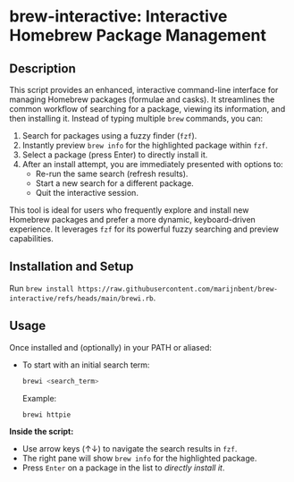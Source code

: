 # brew-interactive: Interactive Homebrew Package Management

## Description

This script provides an enhanced, interactive command-line interface for managing Homebrew packages (formulae and casks). It streamlines the common workflow of searching for a package, viewing its information, and then installing it. Instead of typing multiple `brew` commands, you can:

1. Search for packages using a fuzzy finder (`fzf`).
2. Instantly preview `brew info` for the highlighted package within `fzf`.
3. Select a package (press Enter) to directly install it.
4. After an install attempt, you are immediately presented with options to:
    * Re-run the same search (refresh results).
    * Start a new search for a different package.
    * Quit the interactive session.

This tool is ideal for users who frequently explore and install new Homebrew packages and prefer a more dynamic, keyboard-driven experience. It leverages `fzf` for its powerful fuzzy searching and preview capabilities.

## Installation and Setup

Run `brew install https://raw.githubusercontent.com/marijnbent/brew-interactive/refs/heads/main/brewi.rb`.

## Usage

Once installed and (optionally) in your PATH or aliased:

* To start with an initial search term:
    ```bash
    brewi <search_term>
    ```
    Example:
    ```bash
    brewi httpie
    ```

**Inside the script:**
* Use arrow keys (↑↓) to navigate the search results in `fzf`.
* The right pane will show `brew info` for the highlighted package.
* Press `Enter` on a package in the list to *directly install it*.